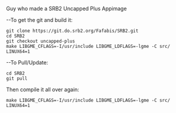Guy who made a SRB2 Uncapped Plus Appimage

--To get the git and build it:
```
git clone https://git.do.srb2.org/Fafabis/SRB2.git
cd SRB2
git checkout uncapped-plus
make LIBGME_CFLAGS=-I/usr/include LIBGME_LDFLAGS=-lgme -C src/ LINUX64=1
```

--To Pull/Update:
```
cd SRB2
git pull
```
Then compile it all over again:
```
make LIBGME_CFLAGS=-I/usr/include LIBGME_LDFLAGS=-lgme -C src/ LINUX64=1
```
